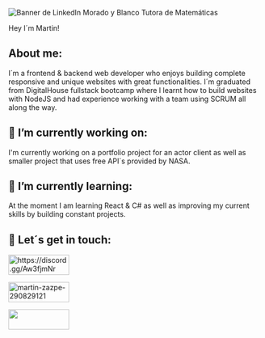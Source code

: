![Banner de LinkedIn Morado y Blanco Tutora de Matemáticas](https://user-images.githubusercontent.com/82059357/185893661-c9a40242-3a03-4419-9587-03e7d32e4334.png)

Hey I´m Martin!

<!--
**MartinZazpe/MartinZazpe** is a ✨ _special_ ✨ repository because its `README.md` (this file) appears on your GitHub profile.

Here are some ideas to get you started:

- 🔭 I’m currently working on ...
- 🌱 I’m currently learning ...
- 👯 I’m looking to collaborate on ...
- 🤔 I’m looking for help with ...
- 💬 Ask me about ...
- 📫 How to reach me: ...
- 😄 Pronouns: ...
- ⚡ Fun fact: ...
-->

## About me:

I´m a frontend & backend web developer who enjoys building complete responsive and unique websites with great functionalities.
I´m graduated from DigitalHouse fullstack bootcamp where I learnt how to build websites with NodeJS and had experience working with a team using SCRUM all along the way.


## 🔭 I’m currently working on:
I'm currently working on a portfolio project for an actor client as well as smaller project that uses free API´s provided by NASA.


## 🌱 I’m currently learning:
At the moment I am learning React & C# as well as improving my current skills by building constant projects.



## 🤝 Let´s get in touch:


<a href="https://discord.gg/https://discord.gg/Aw3fjmNr" target="blank"><img align="center" src="https://img.shields.io/badge/Discord-	000001?style=for-the-badge&logo=Discord&logoColor=white" alt="https://discord.gg/Aw3fjmNr" height="40" width="120" /></a>


<a href="https://linkedin.com/in/martin-zazpe-290829121" target="blank"><img align="center"  src="https://img.shields.io/badge/Linkedin-0e76a8?style=for-the-badge&logo=Linkedin&logoColor=white" alt="martin-zazpe-290829121" height="40" width="120" /></a>

<a href="https://github.com/MartinZazpe" target="blank"><img align="center" src="https://img.shields.io/badge/GitHub-000000?style=for-the-badge&logo=GitHub&logoColor=white" height="40" width="120" /></a>


